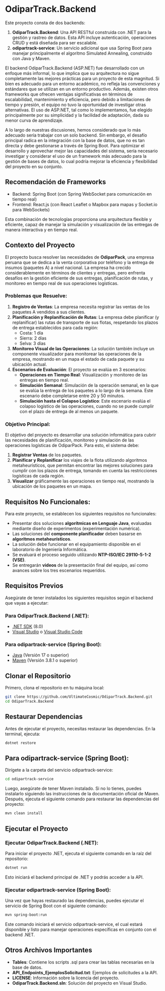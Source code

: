 # OdiparTrack.Backend

Este proyecto consta de dos backends: 

1. **OdiparTrack.Backend**: Una API RESTful construida con .NET para la gestión y rastreo de datos. Esta API incluye autenticación, operaciones CRUD y está diseñada para ser escalable.
2. **odipartrack-service**: Un servicio adicional que usa Spring Boot para manejar principalmente el algoritmo Simulated Annealing, construido con Java y Maven.

El backend OdiparTrack.Backend (ASP.NET) fue desarrollado con un enfoque más informal, lo que implica que su arquitectura no sigue completamente las mejores prácticas para un proyecto de esta magnitud. Si bien es adecuado para un entorno académico, no refleja las convenciones y estándares que se utilizan en un entorno productivo. Además, existen otros frameworks que ofrecen ventajas significativas en términos de escalabilidad, mantenimiento y eficiencia, pero debido a limitaciones de tiempo y presión, el equipo no tuvo la oportunidad de investigar otras alternativas. El uso de ASP.NET, tal como lo implementamos, fue elegido principalmente por su simplicidad y la facilidad de adaptación, dada su menor curva de aprendizaje.

A lo largo de nuestras discusiones, hemos considerado que lo más adecuado sería trabajar con un solo backend. Sin embargo, el desafío principal radica en la integración con la base de datos, que no es tan directa y debe gestionarse a través de Spring Boot. Para optimizar el desarrollo y aprovechar mejor las capacidades del sistema, sería necesario investigar y considerar el uso de un framework más adecuado para la gestión de bases de datos, lo cual podría mejorar la eficiencia y flexibilidad del proyecto en su conjunto.

## Recomendación de Frameworks

- Backend: Spring Boot (con Spring WebSocket para comunicación en tiempo real)
- Frontend: React.js (con React Leaflet o Mapbox para mapas y Socket.io para WebSockets)

Esta combinación de tecnologías proporciona una arquitectura flexible y eficiente, capaz de manejar la simulación y visualización de las entregas de manera interactiva y en tiempo real.

## Contexto del Proyecto

El proyecto busca resolver las necesidades de **OdiparPack**, una empresa peruana que se dedica a la venta corporativa por teléfono y la entrega de insumos (paquetes A) a nivel nacional. La empresa ha crecido considerablemente en términos de clientes y entregas, pero enfrenta desafíos en la gestión eficiente de sus entregas, planificación de rutas, y monitoreo en tiempo real de sus operaciones logísticas.

### Problemas que Resuelve:

1. **Registro de Ventas**: La empresa necesita registrar las ventas de los paquetes A vendidos a sus clientes.
2. **Planificación y Replanificación de Rutas**: La empresa debe planificar (y replanificar) las rutas de transporte de sus flotas, respetando los plazos de entrega establecidos para cada región:
   - Costa: 1 día
   - Sierra: 2 días
   - Selva: 3 días
3. **Monitoreo Visual de las Operaciones**: La solución también incluye un componente visualizador para monitorear las operaciones de la empresa, mostrando en un mapa el estado de cada paquete y su ubicación actual.
4. **Escenarios de Evaluación**: El proyecto se evalúa en 3 escenarios:
   - **Operaciones en Tiempo Real**: Visualización y monitoreo de las entregas en tiempo real.
   - **Simulación Semanal**: Simulación de la operación semanal, en la que se evalúa la entrega de los paquetes a lo largo de la semana. Este escenario debe completarse entre 20 y 50 minutos.
   - **Simulación hasta el Colapso Logístico**: Este escenario evalúa el colapso logístico de las operaciones, cuando no se puede cumplir con el plazo de entrega de al menos un paquete.

### Objetivo Principal:
El objetivo del proyecto es desarrollar una solución informática para cubrir las necesidades de planificación, monitoreo y simulación de las operaciones logísticas de OdiparPack. Para esto, el sistema debe:
1. **Registrar Ventas** de los paquetes.
2. **Planificar y Replanificar** los viajes de la flota utilizando algoritmos metaheurísticos, que permitan encontrar las mejores soluciones para cumplir con los plazos de entrega, tomando en cuenta las restricciones logísticas de cada región.
3. **Visualizar** gráficamente las operaciones en tiempo real, mostrando la ubicación de los paquetes en un mapa.

## Requisitos No Funcionales:
Para este proyecto, se establecen los siguientes requisitos no funcionales:
- Presentar dos soluciones **algorítmicas en Lenguaje Java**, evaluadas mediante diseño de experimentos (experimentación numérica).
- Las soluciones del **componente planificador** deben basarse en **algoritmos metaheurísticos**.
- La solución debe funcionar en el equipamiento disponible en el laboratorio de Ingeniería Informática.
- Se evaluará el proceso seguido utilizando **NTP-ISO/IEC 29110-5-1-2 (VSE)**.
- Se entregarán **videos** de la presentación final del equipo, así como avances sobre los tres escenarios requeridos.

## Requisitos Previos

Asegúrate de tener instalados los siguientes requisitos según el backend que vayas a ejecutar:

### Para OdiparTrack.Backend (.NET):

- [.NET SDK](https://dotnet.microsoft.com/download) (8.0)
- [Visual Studio](https://visualstudio.microsoft.com/) o [Visual Studio Code](https://code.visualstudio.com/)

### Para odipartrack-service (Spring Boot):

- [Java](https://adoptopenjdk.net/) (Versión 17 o superior)
- [Maven](https://maven.apache.org/) (Versión 3.8.1 o superior)

## Clonar el Repositorio

Primero, clona el repositorio en tu máquina local:

```bash
git clone https://github.com/UltimateCosmic/OdiparTrack.Backend.git
cd OdiparTrack.Backend
```

## Restaurar Dependencias

Antes de ejecutar el proyecto, necesitas restaurar las dependencias. En la terminal, ejecuta:

```bash
dotnet restore
```

## Para odipartrack-service (Spring Boot):

Dirígete a la carpeta del servicio odipartrack-service:

```bash
cd odipartrack-service
```

Luego, asegúrate de tener Maven instalado. Si no lo tienes, puedes instalarlo siguiendo las instrucciones de la documentación oficial de Maven. Después, ejecuta el siguiente comando para restaurar las dependencias del proyecto:

```bash
mvn clean install
```

## Ejecutar el Proyecto

### Ejecutar OdiparTrack.Backend (.NET):

Para iniciar el proyecto .NET, ejecuta el siguiente comando en la raíz del repositorio:

```bash
dotnet run
```

Esto iniciará el backend principal de .NET y podrás acceder a la API.

### Ejecutar odipartrack-service (Spring Boot):

Una vez que hayas restaurado las dependencias, puedes ejecutar el servicio de Spring Boot con el siguiente comando:

```bash
mvn spring-boot:run
```

Este comando iniciará el servicio odipartrack-service, el cual estará disponible y listo para manejar operaciones específicas en conjunto con el backend .NET.

## Otros Archivos Importantes

- **Tables**: Contiene los scripts .sql para crear las tablas necesarias en la base de datos.
- **API_Endpoints_EjemplosSolicitud.txt**: Ejemplos de solicitudes a la API.
- **LICENSE**: Información sobre la licencia del proyecto.
- **OdiparTrack.Backend.sln**: Solución del proyecto en Visual Studio.



